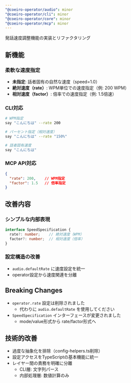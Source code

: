 ```yaml
---
"@coeiro-operator/audio": minor
"@coeiro-operator/cli": minor
"@coeiro-operator/core": minor
"@coeiro-operator/mcp": minor
---
```


発話速度調整機能の実装とリファクタリング

## 新機能

### 柔軟な速度指定
- **未指定**: 話者固有の自然な速度（speed=1.0）
- **絶対速度（rate）**: WPM単位での速度指定（例: 200 WPM）
- **相対速度（factor）**: 倍率での速度指定（例: 1.5倍速）

### CLI対応
```bash
# WPM指定
say "こんにちは" --rate 200

# パーセント指定（相対速度）
say "こんにちは" --rate "150%"

# 話者固有速度
say "こんにちは"
```

### MCP API対応
```json
{
  "rate": 200,    // WPM指定
  "factor": 1.5   // 倍率指定
}
```

## 改善内容

### シンプルな内部表現
```typescript
interface SpeedSpecification {
  rate?: number;    // 絶対速度（WPM）
  factor?: number;  // 相対速度（倍率）
}
```

### 設定構造の改善
- `audio.defaultRate` に速度設定を統一
- operator設定から速度関連を分離

## Breaking Changes

- `operator.rate` 設定は削除されました
  - 代わりに `audio.defaultRate` を使用してください
- `SpeedSpecification` インターフェースが変更されました
  - mode/value形式から rate/factor形式へ

## 技術的改善

- 過度な抽象化を排除（config-helpers.ts削除）
- 設定アクセスをTypeScriptの基本機能に統一
- レイヤー間の責務を明確に分離
  - CLI層: 文字列パース
  - 内部処理層: 数値計算のみ